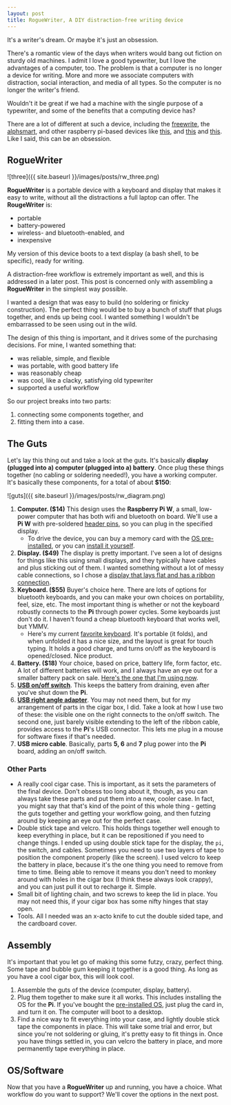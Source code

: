 ```yaml
---
layout: post
title: RogueWriter, A DIY distraction-free writing device
---
```


It's a writer's dream. Or maybe it's just an obsession.

There's a romantic view of the days when writers would bang out fiction on sturdy old machines. I admit I love a good typewriter, but I love the advantages of a computer, too. The problem is that a computer is no longer a device for writing. More and more we associate computers with distraction, social interaction, and media of all types. So the computer is no longer the writer's friend.

Wouldn't it be great if we had a machine with the single purpose of a typewriter, and some of the benefits that a computing device has?

There are a lot of different at such a device, including the
[freewrite](https://getfreewrite.com/products/freewrite-smart-typewriter), the
[alphsmart](https://en.wikipedia.org/wiki/AlphaSmart), and other raspberry
pi-based devices like 
[this](https://www.reddit.com/r/raspberry_pi/comments/7e4n2n/my_portable_distractionfree_writing_machine/),
and
[this](https://www.hackster.io/news/scripto-is-a-distraction-free-raspberry-pi-powered-writing-device-65916a3e5bb7)
and
[this](https://spectrum.ieee.org/geek-life/hands-on/write-without-distraction-with-this-diy-eink-typewriter).
Like I said, this can be an obsession.

## RogueWriter

![three]({{ site.baseurl }}/images/posts/rw_three.png)

**RogueWriter** is a portable device with a keyboard and display that makes it easy to write, without all the distractions 
a full laptop can offer. The **RougeWriter** is:

- portable
- battery-powered
- wireless- and bluetooth-enabled, and
- inexpensive

My version of this device boots to a text display (a bash shell, to be specific), ready for writing.

A distraction-free workflow is extremely important as well, and this is
addressed in a later post. This post is concerned only with assembling
a **RogueWriter** in the simplest way possible.

I wanted a design that was easy to build (no soldering or finicky construction). 
The perfect thing would be to buy a bunch of stuff that plugs together, and
ends up being cool. I wanted something I wouldn't be embarrassed to be seen 
using out in the wild. 

The design of this thing is important, and it drives some of 
the purchasing decisions. For mine, I wanted something that:

- was reliable, simple, and flexible
- was portable, with good battery life
- was reasonably cheap 
- was cool, like a clacky, satisfying old typewriter 
- supported a useful workflow

So our project breaks into two parts:

1. connecting some components together, and 
2. fitting them into a case.

## The Guts

Let's lay this thing out and take a look at the guts. It's basically **display (plugged into a) computer (plugged into a) battery**. Once plug these things
together (no cabling or soldering needed!), you have a working computer. It's basically these components, for a total of about **$150**:

![guts]({{ site.baseurl }}/images/posts/rw_diagram.png)

1. **Computer. ($14)** This design uses the **Raspberry Pi W**, a small, low-power computer that has both wifi and bluetooth on board. We'll use a **Pi W** with pre-soldered [header pins](https://www.adafruit.com/product/3708), so you can plug in the specified display.
	- To drive the device, you can buy a memory card with the [OS pre-installed](https://www.adafruit.com/product/3259), or you can [install it yourself](https://www.raspberrypi.org/downloads/noobs/). 
2. **Display. ($49)** The display is pretty important. I've seen a lot of designs for things like this using small displays, and they typically have cables and plus sticking out of them. I wanted something without a lot of messy cable connections, so I chose a [display that lays flat and has a ribbon connection](https://www.amazon.com/gp/product/B0716RVNTS/ref=ppx_yo_dt_b_search_asin_title?ie=UTF8&psc=1).
3. **Keyboard. ($55)** Buyer's choice here. There are lots of options for
bluetooth keyboards, and you can make your own choices on portability, feel,
size, etc. The most important thing is whether or not the keyboard robustly
connects to the **Pi** through power cycles. Some keyboards just don't do it.
I haven't found a cheap bluetooth keyboard that works well, but YMMV.
    - Here's my current [favorite keyboard](https://www.amazon.com/gp/product/B019PIXO78/ref=ppx_yo_dt_b_search_asin_title?ie=UTF8&psc=1). It's portable (it folds), and when unfolded it has a nice size, and the layout is great for touch typing. It holds a good charge, and turns on/off as the keyboard is opened/closed. Nice product.
4. **Battery. ($18)** Your choice, based on price, battery life, form factor, etc. A lot of different batteries will work, and I always have an eye out for a smaller battery pack on sale. [Here's the one that I'm using now](https://www.amazon.com/POWERADD-Pilot-2GS-High-Speed-Smartphone/dp/B00N2JBTEM/ref=sr_1_1_sspa?keywords=poweradd%2B10000).
5. [**USB on/off switch**](https://www.amazon.com/gp/product/B07CTHKXDW/ref=ppx_yo_dt_b_search_asin_title?ie=UTF8&psc=1). This keeps the battery from draining, even after you've shut down the **Pi**.
6. [**USB right angle
adapter**](https://www.amazon.com/gp/product/B01C6031MA/ref=ppx_yo_dt_b_search_asin_title?ie=UTF8&psc=1).
You may not need them, but for my arrangement of parts in the cigar box,
I did. Take a look at how I use two of these: the visible one on the
right connects to the on/off switch. The second one, just barely visible
extending to the left of the ribbon cable, provides access to the **Pi**'s USB
connector. This lets me plug in a mouse for software fixes if that's needed.
7. **USB micro cable**. Basically, parts **5, 6** and **7** plug power into the
**Pi** board, adding an on/off switch.

### Other Parts

- A really cool cigar case. This is important, as it sets the parameters of the
  final device. Don't obsess too long about it, though, as you can always take
  these parts and put them into a new, cooler case. In fact, you might say that
  that's kind of the point of this whole thing - getting the guts together and
  getting your workflow going, and then futzing around by keeping an eye out for
  the perfect case.
- Double stick tape and velcro. This holds things together well enough to keep
  everything in place, but it can be repositioned if you need to change things. I ended up using 
  double stick tape for the display, the `pi`, the switch, and cables. Sometimes
  you need to use two layers of tape to position the component properly (like the
  screen). I used
  velcro to keep the battery in place, because it's the one thing you need to
  remove from time to time. Being able to remove it means you don't need to 
  monkey around with holes in the cigar box (I think these always look crappy),
  and you can just pull it out to recharge it. Simple.
- Small bit of lighting chain, and two screws to keep the lid in place. You
  may not need this, if your cigar box has some nifty hinges that stay open.
- Tools. All I needed was an x-acto knife to cut the double sided tape, and the cardboard cover.

## Assembly

It's important that you let go of making this some futzy, crazy, perfect thing.
Some tape and bubble gum keeping it together is a good thing. As long as you have a cool cigar box, this will look cool.

1. Assemble the guts of the device (computer, display, battery).
2. Plug them together to make sure it all works. This includes installing the OS for the **Pi**. If you've bought the [pre-installed OS](https://www.adafruit.com/product/3259), just plug the card in, and turn it on. The computer will boot to a desktop.
3. Find a nice way to fit everything into your case, and lightly double stick tape the components in place. This will take some trial and error, but since you're not soldering or gluing, it's pretty easy to fit things in. Once you have things settled in, you can velcro the battery in place, and more permanently tape everything in place.


## OS/Software

Now that you have a **RogueWriter** up and running, you have a choice. What workflow
do you want to support? We'll cover the options in the next post.
